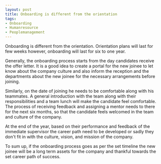 ```yaml
---
layout: post
title: Onboarding is different from the orientation
tags:
- Onboarding
- Humanresource
- Peoplemanagement
---
```


Onboarding is different from the orientation. Orientation plans will last for few weeks however, onboarding will last for six to one year.

Generally, the onboarding process starts from the day candidates receive the offer letter. It is a good idea to create a portal for the new joinee to let know about the company culture and also inform the reception and the departments about the new joinee for the necessary arrangements before joining. 

Similarly, on the date of joining he needs to be comfortable along with his teammates. A general introduction with the team along with their responsibilities and a team lunch will make the candidate feel comfortable. The process of receiving feedback and assigning a mentor needs to there for the next six months, so that the candidate feels welcomed in the team and culture of the company. 

At the end of the year, based on their performance and feedback of the immediate supervisor the career path need to be developed or sadly they don't fit in with the culture, vision, and mission of the company.

To sum up, if the onboarding process goes as per the set timeline the new joinee will be a long term assets for the company and thankful towards the set career path of success.
